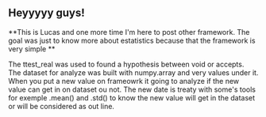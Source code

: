 ## Heyyyyy guys!

**This is Lucas and one more time I'm here to post other framework. The goal was just to know more about estatistics because that the framework is very simple **


The ttest_real was used to found a hypothesis between void or accepts. The dataset for analyze was built with numpy.array and very values under it. When you put a new  value on frameowrk it going to analyze if the new value can get in on dataset ou not. The new date is treaty with some's tools for exemple .mean() and .std() to know the new value will get in the dataset or will be considered as out line.




